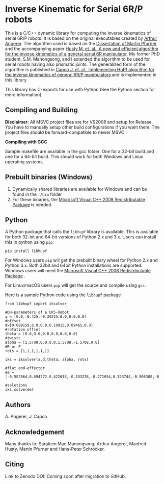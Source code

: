 # Inverse Kinematic for Serial 6R/P robots

This is a C/C++ dynamic library for computing the inverse kinematics of serial 6R/P robots. It is based on the original 
executables created by 
[Arthur Angerer](https://www.umit-tirol.at/page.cfm?vpath=personendetails&genericpageid=100151&switchLocale=de_AT). The algorithm used is 
based on 
the [Dissertation of Martin Pfurner](http://repository.uibk.ac.at/alo?objid=1015078) and the accompanying paper [Husty 
M. et. al., A new and efficient algorithm for the inverse kinematics of a general serial 6R 
manipulator](https://doi.org/10.1016/j.mechmachtheory.2006.02.001). My former PhD student, S.M. Manongsong, and I 
extended the algorithm to be used for serial robots having also prismatic joints. The generalized form of the 
algorithm is published in [Capco J. et. al., Implementing HuPf algorithm for the inverse kinematics of general 6R/P manipulators](https://doi.org/10.1007/978-3-030-26831-2_6) and is implemented in this library.

This library has C-exports for use with Python (See the Python section for more information).

## Compiling and Building

**Disclaimer:** All MSVC project files are for VS2008 and setup for Release. You have to manually setup other build configurations if you want them. The project files should be forward-compatible to newer MSVC. 

**Compiling with GCC** 

Sample makefile are available in the gcc folder. One for a 32-bit build and one for a 64-bit build. This should work for both Windows and Linux operating systems.

## Prebuilt binaries (Windows)

1. Dynamically shared libraries are available for Windows and can be found in the `./bin` folder
1. For these binaries, the [Microsoft Visual C++ 2008 Redistributable Package](https://www.microsoft.com/en-us/download/details.aspx?id=26368) is needed.


## Python

A Python package that calls the `libhupf` library is available. This is available for both 32-bit and 64-bit versions of Python 2.x and 3.x. Users can install this in python using `pip`:

```
pip install libhupf
```

For Windows users `pip` will get the prebuilt binary wheel for Python 2.x and Python 3.x. Both 32bit and 64bit Python installations are supported. Windows users will need the [Microsoft Visual C++ 2008 Redistributable Package](https://www.microsoft.com/en-us/download/details.aspx?id=26368) .

For Linux/macOS users `pip` will get the source and compile using `gcc`.

Here is a sample Python code using the `libhupf` package
```
from libhupf import iksolver

#DH-parameters of a UR5-Robot
a = [0.0,-0.425,-0.39225,0.0,0.0,0.0]
#offset
d=[0.089159,0.0,0.0,0.10915,0.09465,0.0]
#rotation offset
theta = [0.0,0.0,0.0,0.0,0.0,0.0]
#twists
alpha = [1.5708,0.0,0.0,1.5708,-1.5708,0.0]
#R or P
rots = [1,1,1,1,1,1]   
 
iks = iksolver(a,d,theta, alpha, rots)

#flat end-effector
ee = [-0.582564,0.694272,0.422618,-0.333226,-0.271654,0.323744,-0.906308,-0.275819,-0.766044,-0.642788,0,-0.489578,0,0,0,1]

#solutions
iks.solve(ee)

```
## Authors
A. Angerer, J. Capco

## Acknowledgement

Many thanks to:
Saraleen Mae Manongsong, Arthur Angerer, Manfred Husty, Martin Pfurner and Hans-Peter Schröcker.

## Citing
 Link to Zenodo DOI: Coming soon after migration to GitHub.
 